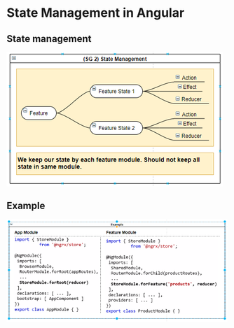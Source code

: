# State Management in Angular

## State management

![](../.gitbook/assets/image%20%2812%29.png)

## Example

![](../.gitbook/assets/image%20%289%29.png)

